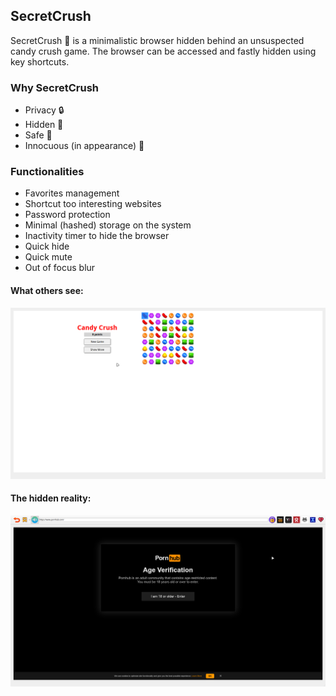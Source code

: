 ## SecretCrush

SecretCrush 🍑 is a minimalistic browser hidden behind an unsuspected candy crush game. The browser can be accessed and fastly hidden using key shortcuts.

### Why SecretCrush

* Privacy 🔒
* Hidden 🙈
* Safe 🤤
* Innocuous (in appearance) 🔞

### Functionalities

* Favorites management
* Shortcut too interesting websites
* Password protection 
* Minimal (hashed) storage on the system
* Inactivity timer to hide the browser
* Quick hide
* Quick mute
* Out of focus blur


#### What others see:

![alt text](resources/images/readme_0.png)


#### The hidden reality:

![alt text](resources/images/readme_1.png)
